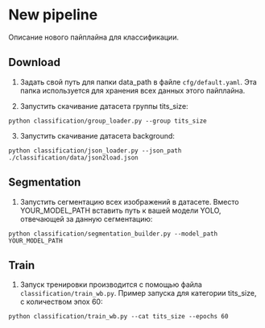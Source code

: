 # New pipeline

Описание нового пайплайна для классификации.

## Download

1. Задать свой путь для папки data_path в файле `cfg/default.yaml`. Эта папка используется для хранения всех данных этого пайплайна.

2. Запустить скачивание датасета группы tits_size:
```
python classification/group_loader.py --group tits_size
```

3. Запустить скачивание датасета background:
```
python classification/json_loader.py --json_path ./classification/data/json2load.json
```

## Segmentation

1. Запустить сегментацию всех изображений в датасете. Вместо YOUR_MODEL_PATH вставить путь к вашей модели YOLO, отвечающей за данную сегментацию:
```
python classification/segmentation_builder.py --model_path YOUR_MODEL_PATH
```

## Train

1. Запуск тренировки производится с помощью файла `classification/train_wb.py`. Пример запуска для категории tits_size, с количеством эпох 60:
```
python classification/train_wb.py --cat tits_size --epochs 60
```




